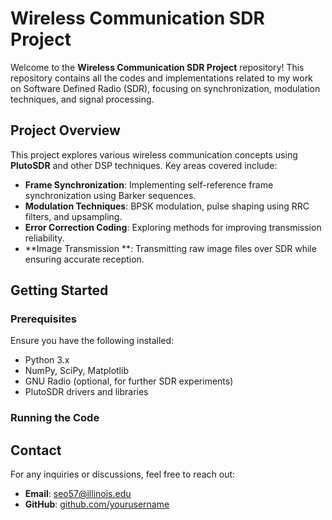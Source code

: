 # Wireless Communication SDR Project

Welcome to the **Wireless Communication SDR Project** repository! This repository contains all the codes and implementations related to my work on Software Defined Radio (SDR), focusing on synchronization, modulation techniques, and signal processing.

## Project Overview

This project explores various wireless communication concepts using **PlutoSDR** and other DSP techniques. Key areas covered include:

- **Frame Synchronization**: Implementing self-reference frame synchronization using Barker sequences.
- **Modulation Techniques**: BPSK modulation, pulse shaping using RRC filters, and upsampling.
- **Error Correction Coding**: Exploring methods for improving transmission reliability.
- **Image Transmission **: Transmitting raw image files over SDR while ensuring accurate reception.


## Getting Started

### Prerequisites

Ensure you have the following installed:

- Python 3.x
- NumPy, SciPy, Matplotlib
- GNU Radio (optional, for further SDR experiments)
- PlutoSDR drivers and libraries

### Running the Code




## Contact

For any inquiries or discussions, feel free to reach out:

- **Email**: [seo57@illinois.edu](mailto\:seo57@illinois.edu)
- **GitHub**: [github.com/yourusername](https://github.com/yourusername)

